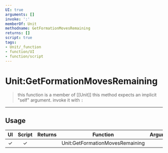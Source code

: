 ```yaml
---
UI: true
arguments: []
invoke: ':'
memberOf: Unit
methodname: GetFormationMovesRemaining
returns: []
script: true
tags:
- Unit/_function
- function/UI
- function/script
---
```

# Unit:GetFormationMovesRemaining
> this function is a member of [[Unit]]
> this method expects an implicit "self" argument. invoke it with `:`
-----
## Usage
|  UI | Script | Returns | Function | Arguments |
|:---:|:------:|-------:|:--------:|:---------|
|✓|✓||Unit:GetFormationMovesRemaining||
